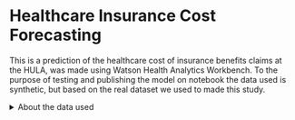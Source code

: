 # Healthcare Insurance Cost Forecasting #

This is a prediction of the healthcare cost of insurance benefits claims at the HULA, was made using Watson Health Analytics Workbench. To the purpose of testing and publishing the model on notebook the data used is synthetic, but based on the real dataset we used to made this study. 

<details>
    <summary>About the data used</summary>
        <p>The sample data assets include synthetic healthcare beneficiary claims data publicly available from the Agency for Healthcare Research and Quality (HRAC). The data records contain ICD9 diagnosis for claims data that follow the FHIR specification. One of the data assets contains clinical classification categories to which the diagnostic codes from the claims data are converted. The notebook trains a linear regression model from a subset of the data, and validates it on another, validation subset. The model predicts future medical service costs.
        </p>
 </details>
          
